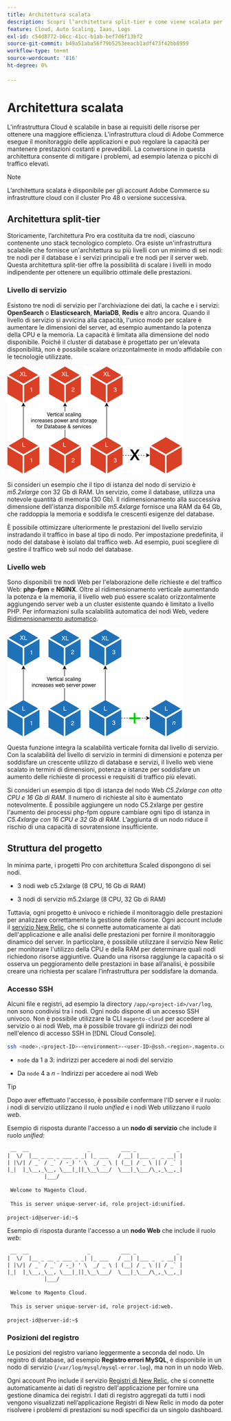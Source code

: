 ```yaml
---
title: Architettura scalata
description: Scopri l’architettura split-tier e come viene scalata per soddisfare la domanda.
feature: Cloud, Auto Scaling, Iaas, Logs
exl-id: c54d8772-b6cc-41cc-b1ab-bef7d6f13bf2
source-git-commit: b49a51aba56f79b5253eeacb1adf473f42bb8959
workflow-type: tm+mt
source-wordcount: '816'
ht-degree: 0%

---
```


# Architettura scalata

L’infrastruttura Cloud è scalabile in base ai requisiti delle risorse per ottenere una maggiore efficienza. L’infrastruttura cloud di Adobe Commerce esegue il monitoraggio delle applicazioni e può regolare la capacità per mantenere prestazioni costanti e prevedibili. La conversione in questa architettura consente di mitigare i problemi, ad esempio latenza o picchi di traffico elevati.

>[!NOTE]
>
>L’architettura scalata è disponibile per gli account Adobe Commerce su infrastrutture cloud con il cluster Pro 48 o versione successiva.

## Architettura split-tier

Storicamente, l’architettura Pro era costituita da tre nodi, ciascuno contenente uno stack tecnologico completo. Ora esiste un&#39;infrastruttura scalabile che fornisce un&#39;architettura su più livelli con un minimo di sei nodi: tre nodi per il database e i servizi principali e tre nodi per il server web. Questa architettura split-tier offre la possibilità di scalare i livelli in modo indipendente per ottenere un equilibrio ottimale delle prestazioni.

### Livello di servizio

Esistono tre nodi di servizio per l&#39;archiviazione dei dati, la cache e i servizi: **OpenSearch** o **Elasticsearch**, **MariaDB**, **Redis** e altro ancora. Quando il livello di servizio si avvicina alla capacità, l&#39;unico modo per scalare è aumentare le dimensioni del server, ad esempio aumentando la potenza della CPU e la memoria. La capacità è limitata alla dimensione del nodo disponibile. Poiché il cluster di database è progettato per un&#39;elevata disponibilità, non è possibile scalare orizzontalmente in modo affidabile con le tecnologie utilizzate.

![Scalabilità livello servizio](../../assets/scaling-service.png)

Si consideri un esempio che il tipo di istanza del nodo di servizio è _m5.2xlarge_ con 32 Gb di RAM. Un servizio, come il database, utilizza una notevole quantità di memoria (30 Gb). Il ridimensionamento alla successiva dimensione dell&#39;istanza disponibile _m5.4xlarge_ fornisce una RAM da 64 Gb, che raddoppia la memoria e soddisfa le crescenti esigenze del database.

È possibile ottimizzare ulteriormente le prestazioni del livello servizio instradando il traffico in base al tipo di nodo. Per impostazione predefinita, il nodo del database è isolato dal traffico web. Ad esempio, puoi scegliere di gestire il traffico web sul nodo del database.

### Livello web

Sono disponibili tre nodi Web per l&#39;elaborazione delle richieste e del traffico Web: **php-fpm** e **NGINX**. Oltre al ridimensionamento verticale aumentando la potenza e la memoria, il livello web può essere scalato orizzontalmente aggiungendo server web a un cluster esistente quando è limitato a livello PHP. Per informazioni sulla scalabilità automatica dei nodi Web, vedere [Ridimensionamento automatico](autoscaling.md).

![Ridimensionamento livello Web](../../assets/scaling-web.png)

Questa funzione integra la scalabilità verticale fornita dal livello di servizio. Con la scalabilità del livello di servizio in termini di dimensioni e potenza per soddisfare un crescente utilizzo di database e servizi, il livello web viene scalato in termini di dimensioni, potenza e istanze per soddisfare un aumento delle richieste di processi e requisiti di traffico più elevati.

Si consideri un esempio di tipo di istanza del nodo Web _C5.2xlarge con otto CPU e 16 Gb di RAM_. Il numero di richieste al sito è aumentato notevolmente. È possibile aggiungere un nodo C5.2xlarge per gestire l&#39;aumento dei processi php-fpm oppure cambiare ogni tipo di istanza in _C5.4xlarge con 16 CPU e 32 Gb di RAM_. L’aggiunta di un nodo riduce il rischio di una capacità di sovratensione insufficiente.

## Struttura del progetto

In minima parte, i progetti Pro con architettura Scaled dispongono di sei nodi.

- 3 nodi web c5.2xlarge (8 CPU, 16 Gb di RAM)

- 3 nodi di servizio m5.2xlarge (8 CPU, 32 Gb di RAM)

Tuttavia, ogni progetto è univoco e richiede il monitoraggio delle prestazioni per analizzare correttamente la gestione delle risorse. Ogni account include il [servizio New Relic](../monitor/new-relic-service.md), che si connette automaticamente ai dati dell&#39;applicazione e alle analisi delle prestazioni per fornire il monitoraggio dinamico del server. In particolare, è possibile utilizzare il servizio New Relic per monitorare l&#39;utilizzo della CPU e della RAM per determinare quali nodi richiedono risorse aggiuntive. Quando una risorsa raggiunge la capacità o si osserva un peggioramento delle prestazioni in base all’analisi, è possibile creare una richiesta per scalare l’infrastruttura per soddisfare la domanda.

### Accesso SSH

Alcuni file e registri, ad esempio la directory `/app/<project-id>/var/log`, non sono condivisi tra i nodi. Ogni nodo dispone di un accesso SSH univoco. Non è possibile utilizzare la CLI `magento-cloud` per accedere al servizio o ai nodi Web, ma è possibile trovare gli indirizzi dei nodi nell&#39;elenco di accesso SSH in [!DNL Cloud Console].

```bash
ssh <node>.<project-ID>-<environment>-<user-ID>@ssh.<region>.magento.com
```

- `node` da 1 a 3: indirizzi per accedere ai nodi del servizio

- Da `node` 4 a _n_ - Indirizzi per accedere ai nodi Web

>[!TIP]
>
>Dopo aver effettuato l&#39;accesso, è possibile confermare l&#39;ID server e il ruolo: i nodi di servizio utilizzano il ruolo _unified_ e i nodi Web utilizzano il ruolo _web_.

Esempio di risposta durante l&#39;accesso a un **nodo di servizio** che include il ruolo _unified_:

```
 __  __                   _          ___ _             _
|  \/  |__ _ __ _ ___ _ _| |_ ___   / __| |___ _  _ __| |
| |\/| / _` / _` / -_) ' \  _/ _ \ | (__| / _ \ || / _` |
|_|  |_\__,_\__, \___|_||_\__\___/  \___|_\___/\_,_\__,_|
            |___/

 Welcome to Magento Cloud.

 This is server unique-server-id, role project-id:unified.

project-id@server-id:~$
```

Esempio di risposta durante l&#39;accesso a un **nodo Web** che include il ruolo _web_:

```
 __  __                   _          ___ _             _
|  \/  |__ _ __ _ ___ _ _| |_ ___   / __| |___ _  _ __| |
| |\/| / _` / _` / -_) ' \  _/ _ \ | (__| / _ \ || / _` |
|_|  |_\__,_\__, \___|_||_\__\___/  \___|_\___/\_,_\__,_|
            |___/

 Welcome to Magento Cloud.

 This is server unique-server-id, role project-id:web.

project-id@server-id:~$
```

### Posizioni del registro

Le posizioni del registro variano leggermente a seconda del nodo. Un registro di database, ad esempio **Registro errori MySQL**, è disponibile in un nodo di servizio (`/var/log/mysql/mysql-error.log`), ma non in un nodo Web.

Ogni account Pro include il servizio [Registri di New Relic](../monitor/new-relic-service.md), che si connette automaticamente ai dati di registro dell&#39;applicazione per fornire una gestione dinamica dei registri. I dati di registro aggregati da tutti i nodi vengono visualizzati nell’applicazione Registri di New Relic in modo da poter risolvere i problemi di prestazioni su nodi specifici da un singolo dashboard.
